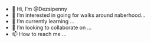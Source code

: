 - 👋 Hi, I’m @Dezsipenny
- 👀 I’m interested in going for walks around naberhood...
- 🌱 I’m currently learning ...
- 💞️ I’m looking to collaborate on ...
- 📫 How to reach me ...

<!---
Dezsipenny/Dezsipenny is a ✨ special ✨ repository because its `README.md` (this file) appears on your GitHub profile.
You can click the Preview link to take a look at your changes.
--->

